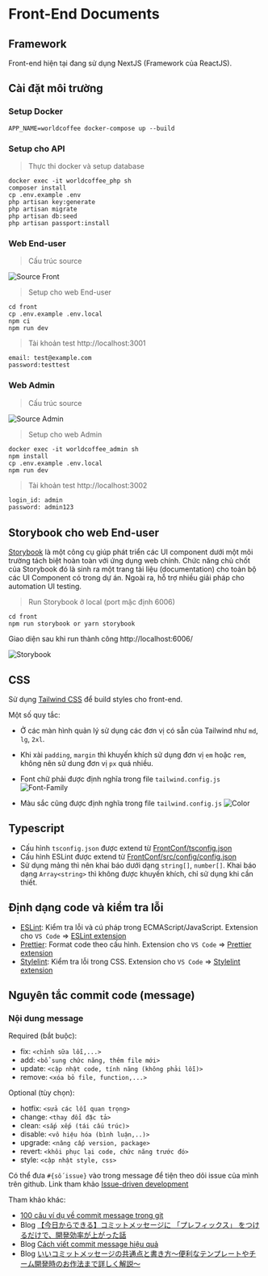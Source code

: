 # Front-End Documents

## Framework

Front-end hiện tại đang sử dụng NextJS (Framework của ReactJS).

## Cài đặt môi trường

### Setup Docker

```
APP_NAME=worldcoffee docker-compose up --build
```

### Setup cho API

> Thực thi docker và setup database

```
docker exec -it worldcoffee_php sh
composer install
cp .env.example .env
php artisan key:generate
php artisan migrate
php artisan db:seed
php artisan passport:install
```

### Web End-user

> Cấu trúc source

![Source Front](images/front_source_structure.png)

> Setup cho web End-user

```
cd front
cp .env.example .env.local
npm ci
npm run dev
```

> Tài khoản test http://localhost:3001

```
email: test@example.com
password:testtest
```

### Web Admin

> Cấu trúc source

![Source Admin](images/admin_source_structure.png)

> Setup cho web Admin

```
docker exec -it worldcoffee_admin sh
npm install
cp .env.example .env.local
npm run dev
```

> Tài khoản test http://localhost:3002

```bash
login_id: admin
password: admin123
```

## Storybook cho web End-user

[Storybook](https://storybook.js.org) là một công cụ giúp phát triển các UI component dưới một môi trường tách biệt hoàn toàn với ứng dụng web chính. Chức năng chủ chốt của Storybook đó là sinh ra một trang tài liệu (documentation) cho toàn bộ các UI Component có trong dự án. Ngoài ra, hỗ trợ nhiều giải pháp cho automation UI testing.

> Run Storybook ở local (port mặc định 6006)

```
cd front
npm run storybook or yarn storybook
```

Giao diện sau khi run thành công http://localhost:6006/

![Storybook](images/storybook.png)

## CSS

Sử dụng [Tailwind CSS](https://tailwindcss.com 'Tailwind CSS') để build styles cho front-end.

Một số quy tắc:

- Ở các màn hình quản lý sử dụng các đơn vị có sẵn của Tailwind như `md`, `lg`, `2xl`.
- Khi xài `padding`, `margin` thì khuyến khích sử dụng đơn vị `em` hoặc `rem`, không nên sử dung đơn vị `px` quá nhiều.
- Font chữ phải được định nghĩa trong file `tailwind.config.js`
  ![Font-Family](images/font_family_tailwind.png)

- Màu sắc cũng được định nghĩa trong file `tailwind.config.js`
  ![Color](images/color_tailwind.png)

## Typescript

- Cấu hình `tsconfig.json` được extend từ [FrontConf/tsconfig.json](https://github.com/80andCo/FrontConf/blob/main/tsconfig.json 'FrontConf')
- Cấu hình ESLint được extend từ [FrontConf/src/config/config.json](https://github.com/80andCo/FrontConf/blob/main/src/config/config.json 'FrontConf')
- Sử dụng mảng thì nên khai báo dưới dạng `string[]`, `number[]`. Khai báo dạng `Array<string>` thì không được khuyến khích, chỉ sử dụng khi cần thiết.

## Định dạng code và kiểm tra lỗi

- [ESLint](https://eslint.org): Kiểm tra lỗi và cú pháp trong ECMAScript/JavaScript. Extension cho `VS Code` =>
  [ESLint extension](https://marketplace.visualstudio.com/items?itemName=dbaeumer.vscode-eslint 'ESLint')
- [Prettier](https://prettier.io): Format code theo cấu hình. Extension cho `VS Code` => [Prettier extension](https://marketplace.visualstudio.com/items?itemName=esbenp.prettier-vscode 'Prettier')
- [Stylelint](https://stylelint.io): Kiểm tra lỗi trong CSS. Extension cho `VS Code` => [Stylelint extension](https://marketplace.visualstudio.com/items?itemName=stylelint.vscode-stylelint 'Stylelint')

## Nguyên tắc commit code (message)

### Nội dung message

Required (bắt buộc):

- fix: `<chỉnh sữa lỗi,...>`
- add: `<bổ sung chức năng, thêm file mới>`
- update: `<cập nhật code, tính năng (không phải lỗi)>`
- remove: `<xóa bỏ file, function,...>`

Optional (tùy chọn):

- hotfix: `<sửa các lỗi quan trọng>`
- change: `<thay đổi đặc tả>`
- clean: `<sắp xếp (tái cấu trúc)>`
- disable: `<vô hiệu hóa (bình luận,..)>`
- upgrade: `<nâng cấp version, package>`
- revert: `<khôi phục lại code, chức năng trước đó>`
- style: `<cập nhật style, css>`

Có thể đưa `#{số issue}` vào trong message để tiện theo dõi issue của mình trên github. Link tham khảo [Issue-driven development](https://gist.github.com/Enchan1207/0ea2c7a7d6a3c16aea5683435d1972f8)

Tham khảo khác:

- [100 câu ví dụ về commit message trong git](https://gist.github.com/Enchan1207/0ea2c7a7d6a3c16aea5683435d1972f8)
- Blog [【今日からできる】コミットメッセージに 「プレフィックス」 をつけるだけで、開発効率が上がった話](https://qiita.com/numanomanu/items/45dd285b286a1f7280ed)
- Blog [Cách viết commit message hiệu quả](https://qiita.com/itosho/items/9565c6ad2ffc24c09364)
- Blog [いいコミットメッセージの共通点と書き方〜便利なテンプレートやチーム開発時のお作法まで詳しく解説〜](https://www.praha-inc.com/lab/posts/commit-message)

[//]: # "These are reference links used in the body of this note and get stripped out when the markdown processor does its job. There is no need to format nicely because it shouldn't be seen. Thanks So - http://stackoverflow.com/questions/4823468/store-comments-in-markdown-syntax"
[john gruber]: http://daringfireball.net
[markdown-it]: https://github.com/markdown-it/markdown-it
